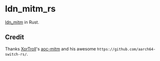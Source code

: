 # ldn_mitm_rs

[ldn_mitm](https://github.com/spacemeowx2/ldn_mitm) in Rust.

## Credit

Thanks [XorTroll](https://github.com/XorTroll)'s [aoc-mitm](https://github.com/XorTroll/aoc-mitm/) and his awesome `https://github.com/aarch64-switch-rs/`.
